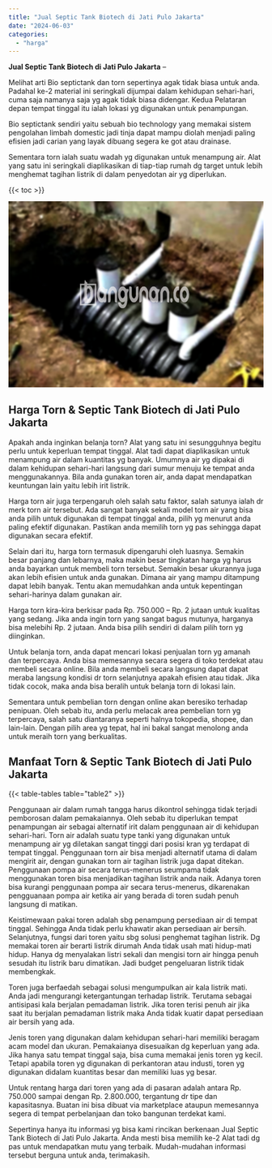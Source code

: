 ```yaml
---
title: "Jual Septic Tank Biotech di Jati Pulo Jakarta"
date: "2024-06-03"
categories: 
  - "harga"
---
```


**Jual Septic Tank Biotech di Jati Pulo Jakarta** –

Melihat arti Bio septictank dan torn sepertinya agak tidak biasa untuk anda. Padahal ke-2 material ini seringkali dijumpai dalam kehidupan sehari-hari, cuma saja namanya saja yg agak tidak biasa didengar. Kedua Pelataran depan tempat tinggal itu ialah lokasi yg digunakan untuk penampungan.

Bio septictank sendiri yaitu sebuah bio technology yang memakai sistem pengolahan limbah domestic jadi tinja dapat mampu diolah menjadi paling efisien jadi carian yang layak dibuang segera ke got atau drainase.

Sementara torn ialah suatu wadah yg digunakan untuk menampung air. Alat yang satu ini seringkali diaplikasikan di tiap-tiap rumah dg target untuk lebih menghemat tagihan listrik di dalam penyedotan air yg diperlukan.

{{< toc >}}

![Jual Septic Tank Biotech di Jati Pulo Jakarta](/images/jual-bio-septictank-23.png)

## Harga Torn & Septic Tank Biotech di Jati Pulo Jakarta

Apakah anda inginkan belanja torn? Alat yang satu ini sesungguhnya begitu perlu untuk keperluan tempat tinggal. Alat tadi dapat diaplikasikan untuk menampung air dalam kuantitas yg banyak. Umumnya air yg dipakai di dalam kehidupan sehari-hari langsung dari sumur menuju ke tempat anda menggunakannya. Bila anda gunakan toren air, anda dapat mendapatkan keuntungan lain yaitu lebih irit listrik.

Harga torn air juga terpengaruh oleh salah satu faktor, salah satunya ialah dr merk torn air tersebut. Ada sangat banyak sekali model torn air yang bisa anda pilih untuk digunakan di tempat tinggal anda, pilih yg menurut anda paling efektif digunakan. Pastikan anda memilih torn yg pas sehingga dapat digunakan secara efektif.

Selain dari itu, harga torn termasuk dipengaruhi oleh luasnya. Semakin besar panjang dan lebarnya, maka makin besar tingkatan harga yg harus anda bayarkan untuk membeli torn tersebut. Semakin besar ukurannya juga akan lebih efisien untuk anda gunakan. Dimana air yang mampu ditampung dapat lebih banyak. Tentu akan memudahkan anda untuk kepentingan sehari-harinya dalam gunakan air.

Harga torn kira-kira berkisar pada Rp. 750.000 – Rp. 2 jutaan untuk kualitas yang sedang. Jika anda ingin torn yang sangat bagus mutunya, harganya bisa melebihi Rp. 2 jutaan. Anda bisa pilih sendiri di dalam pilih torn yg diinginkan.

Untuk belanja torn, anda dapat mencari lokasi penjualan torn yg amanah dan terpercaya. Anda bisa memesannya secara segera di toko terdekat atau membeli secara online. Bila anda membeli secara langsung dapat dapat meraba langsung kondisi dr torn selanjutnya apakah efisien atau tidak. Jika tidak cocok, maka anda bisa beralih untuk belanja torn di lokasi lain.

Sementara untuk pembelian torn dengan online akan beresiko terhadap penipuan. Oleh sebab itu, anda perlu melacak area pembelian torn yg terpercaya, salah satu diantaranya seperti halnya tokopedia, shopee, dan lain-lain. Dengan pilih area yg tepat, hal ini bakal sangat menolong anda untuk meraih torn yang berkualitas.

## Manfaat Torn & Septic Tank Biotech di Jati Pulo Jakarta

{{< table-tables table="table2" >}}

Penggunaan air dalam rumah tangga harus dikontrol sehingga tidak terjadi pemborosan dalam pemakaiannya. Oleh sebab itu diperlukan tempat penampungan air sebagai alternatif irit dalam penggunaan air di kehidupan sehari-hari. Torn air adalah suatu type tanki yang digunakan untuk menampung air yg diletakan sangat tinggi dari posisi kran yg terdapat di tempat tinggal. Penggunaan torn air bisa menjadi alternatif utama di dalam mengirit air, dengan gunakan torn air tagihan listrik juga dapat ditekan. Penggunaan pompa air secara terus-menerus seumpama tidak menggunakan toren bisa menjadikan tagihan listrik anda naik. Adanya toren bisa kurangi penggunaan pompa air secara terus-menerus, dikarenakan pengguanaan pompa air ketika air yang berada di toren sudah penuh langsung di matikan.

Keistimewaan pakai toren adalah sbg penampung persediaan air di tempat tinggal. Sehingga Anda tidak perlu khawatir akan persediaan air bersih. Selanjutnya, fungsi dari toren yaitu sbg solusi penghemat tagihan listrik. Dg memakai toren air berarti listrik dirumah Anda tidak usah mati hidup-mati hidup. Hanya dg menyalakan listri sekali dan mengisi torn air hingga penuh sesudah itu listrik baru dimatikan. Jadi budget pengeluaran listrik tidak membengkak.

Toren juga berfaedah sebagai solusi mengumpulkan air kala listrik mati. Anda jadi mengurangi ketergantungan terhadap listrik. Terutama sebagai antisipasi kala berjalan pemadaman listrik. Jika toren terisi penuh air jika saat itu berjalan pemadaman listrik maka Anda tidak kuatir dapat persediaan air bersih yang ada.

Jenis toren yang digunakan dalam kehidupan sehari-hari memiliki beragam acam model dan ukuran. Pemakaianya disesuaikan dg keperluan yang ada. Jika hanya satu tempat tinggal saja, bisa cuma memakai jenis toren yg kecil. Tetapi apabila toren yg digunakan di perkantoran atau industi, toren yg digunakan didalam kuantitas besar dan memiliki luas yg besar.

Untuk rentang harga dari toren yang ada di pasaran adalah antara Rp. 750.000 sampai dengan Rp. 2.800.000, tergantung dr tipe dan kapasitasnya. Buatan ini bisa dibuat via marketplace ataupun memesannya segera di tempat perbelanjaan dan toko bangunan terdekat kami.

Sepertinya hanya itu informasi yg bisa kami rincikan berkenaan Jual Septic Tank Biotech di Jati Pulo Jakarta. Anda mesti bisa memilih ke-2 Alat tadi dg pas untuk mendapatkan mutu yang terbaik. Mudah-mudahan informasi tersebut berguna untuk anda, terimakasih.
